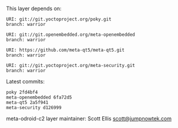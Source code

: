 This layer depends on:

    URI: git://git.yoctoproject.org/poky.git
    branch: warrior

    URI: git://git.openembedded.org/meta-openembedded
    branch: warrior

    URI: https://github.com/meta-qt5/meta-qt5.git
    branch: warrior

    URI: git://git.yoctoproject.org/meta-security.git
    branch: warrior 

Latest commits:

    poky 2fd4bf4
    meta-openembedded 6fa72d5
    meta-qt5 2a5f941
    meta-security d126999

meta-odroid-c2 layer maintainer: Scott Ellis <scott@jumpnowtek.com>
